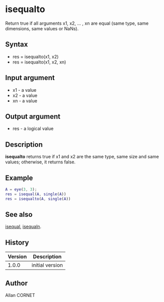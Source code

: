# isequalto

Return true if all arguments x1, x2, ... , xn are equal (same type, same dimensions, same values or NaNs).

## Syntax

- res = isequalto(x1, x2)
- res = isequalto(x1, x2, xn)

## Input argument

- x1 - a value
- x2 - a value
- xn - a value

## Output argument

- res - a logical value

## Description

<b>isequalto</b> returns true if x1 and x2 are the same type, same size and same values; otherwise, it returns false.

## Example

```matlab
A = eye(3, 3);
res = isequal(A, single(A))
res = isequalto(A, single(A))
```

## See also

[isequal](isequal.md), [isequaln](isequaln.md).

## History

| Version | Description     |
| ------- | --------------- |
| 1.0.0   | initial version |

## Author

Allan CORNET
